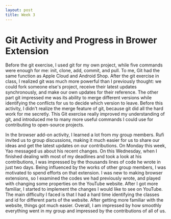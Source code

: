 ```yaml
---
layout: post
title: Week 3
---
```



# Git Activity and Progress in Brower Extension


Before the git exercise, I used git for my own project, while five commands were enough for me: init, clone, add, commit, and pull. To me, Git had the same function as Apple Cloud and Android Shop. After the git exercise in class, I realized git was much more powerful than I previously thought: we could fork someone else's project, receive their latest updates synchronously, and make our own updates for their reference. <!--more--> The other part git impressed me was its ability to merge different versions while identifying the conflicts for us to decide which version to leave. Before this activity, I didn't realize the merge feature of git, because git did all the hard work for me secretly. This Git exercise really improved my understanding of git, and introduced me to many more useful commands I could use for contributing to open-source projects.

In the browser add-on activity, I learned a lot from my group members. Rufi invited us to group discussions, making it much easier for us to share our ideas and get the latest updates on our contributions. On Monday this week, Yao messaged us about his recent changes. On this Wednesday, when I finished dealing with most of my deadlines and took a look at his contributions, I was impressed by the thousands lines of code he wrote in just two days. Being influenced by the works of other group members, I was motivated to spend efforts on that extension. I was new to making browser extensions, so I examined the codes we had previously wrote, and played with changing some properties on the YouTube website. After I got more familiar, I started to implement the changes I would like to see on YouTube. The main difficulty I faced is that I had a hard time identifying the classes and id for different parts of the website. After getting more familiar with the website, things got much easier. Overall, I am impressed by how smoothly everything went in my group and impressed by the contributions of all of us.
